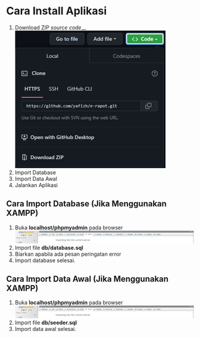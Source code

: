 # Cara Install Aplikasi
1. Download ZIP *source code*__
![Cara Download](/assets/img/readme/download.png)
2. Import Database
3. Import Data Awal
4. Jalankan Aplikasi

## Cara Import Database (Jika Menggunakan XAMPP)
1. Buka **localhost/phpmyadmin** pada browser ![Localhost](/assets/img/readme/localhost.png)
2. Import file **db/database.sql**
3. Biarkan apabila ada pesan peringatan error
4. Import database selesai.

## Cara Import Data Awal (Jika Menggunakan XAMPP)
1. Buka **localhost/phpmyadmin** pada browser ![Localhost](/assets/img/readme/localhost.png)
2. Import file **db/seeder.sql**
4. Import data awal selesai.